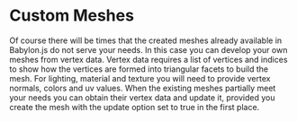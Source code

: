 # Custom Meshes
Of course there will be times that the created meshes already available in Babylon.js do not serve your needs. In this case you can develop your own meshes from vertex data. Vertex data requires a list of vertices and indices to show how the vertices are formed into triangular facets to build the mesh. For lighting, material and texture you will need to provide vertex normals, colors and uv values. When the existing meshes partially meet your needs you can obtain their vertex data and update it, provided you create the mesh with the update option set to true in the first place.